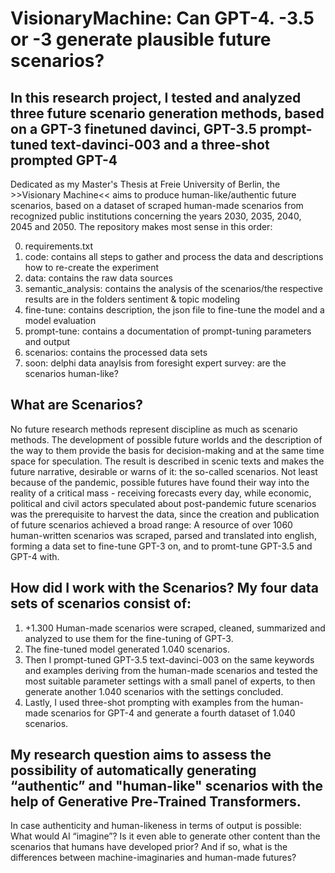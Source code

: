 # VisionaryMachine: Can GPT-4. -3.5 or -3 generate plausible future scenarios?

## In this research project, I tested and analyzed three future scenario generation methods, based on a GPT-3 finetuned davinci, GPT-3.5 prompt-tuned text-davinci-003 and a three-shot prompted GPT-4

Dedicated as my Master's Thesis at Freie University of Berlin, the >>Visionary Machine<< aims to produce human-like/authentic future scenarios, based on a dataset of scraped human-made scenarios from recognized public institutions concerning the years 2030, 2035, 2040, 2045 and 2050. The repository makes most sense in this order:

0) requirements.txt
1) code: contains all steps to gather and process the data and descriptions how to re-create the experiment
2) data: contains the raw data sources
3) semantic_analysis: contains the analysis of the scenarios/the respective results are in the folders sentiment & topic modeling
4) fine-tune: contains description, the json file to fine-tune the model and a model evaluation
5) prompt-tune: contains a documentation of prompt-tuning parameters and output
6) scenarios: contains the processed data sets
7) soon: delphi data anaylsis from foresight expert survey: are the scenarios human-like?

## What are Scenarios?

No future research methods represent discipline as much as scenario methods. The development of possible future worlds and the description of the way to them provide the basis for decision-making and at the same time space for speculation. The result is described in scenic texts and makes the future narrative, desirable or warns of it: the so-called scenarios. Not least because of the pandemic, possible futures have found their way into the reality of a critical mass - receiving forecasts every day, while economic, political and civil actors speculated about post-pandemic future scenarios was the prerequisite to harvest the data, since the creation and publication of future scenarios achieved a broad range: A resource of over 1060 human-written scenarios was scraped, parsed and translated into english, forming a data set to fine-tune GPT-3 on, and to promt-tune GPT-3.5 and GPT-4 with.

## How did I work with the Scenarios? My four data sets of scenarios consist of:

1) +1.300 Human-made scenarios were scraped, cleaned, summarized and analyzed to use them for the fine-tuning of GPT-3. 
2) The fine-tuned model generated 1.040 scenarios. 
3) Then I prompt-tuned GPT-3.5 text-davinci-003 on the same keywords and examples deriving from the human-made scenarios and tested the most suitable parameter settings with a small panel of experts, to then generate another 1.040 scenarios with the settings concluded. 
4) Lastly, I used three-shot prompting with examples from the human-made scenarios for GPT-4 and generate a fourth dataset of 1.040 scenarios.

## My research question aims to assess the possibility of automatically generating “authentic” and "human-like" scenarios with the help of Generative Pre-Trained Transformers.

In case authenticity and human-likeness in terms of output is possible: What would AI “imagine”? Is it even able to generate other content than the scenarios that humans have developed prior? And if so, what is the differences between machine-imaginaries and human-made futures? 
